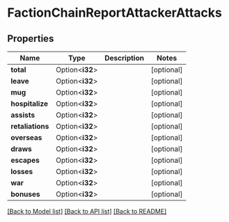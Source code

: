 # FactionChainReportAttackerAttacks

## Properties

Name | Type | Description | Notes
------------ | ------------- | ------------- | -------------
**total** | Option<**i32**> |  | [optional]
**leave** | Option<**i32**> |  | [optional]
**mug** | Option<**i32**> |  | [optional]
**hospitalize** | Option<**i32**> |  | [optional]
**assists** | Option<**i32**> |  | [optional]
**retaliations** | Option<**i32**> |  | [optional]
**overseas** | Option<**i32**> |  | [optional]
**draws** | Option<**i32**> |  | [optional]
**escapes** | Option<**i32**> |  | [optional]
**losses** | Option<**i32**> |  | [optional]
**war** | Option<**i32**> |  | [optional]
**bonuses** | Option<**i32**> |  | [optional]

[[Back to Model list]](../README.md#documentation-for-models) [[Back to API list]](../README.md#documentation-for-api-endpoints) [[Back to README]](../README.md)


